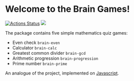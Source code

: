 # Welcome to the Brain Games!
[![Actions Status](https://github.com/Nevelskoy/python-project-49/workflows/hexlet-check/badge.svg)](https://github.com/Nevelskoy/python-project-49/actions)
<a href="https://codeclimate.com/github/Nevelskoy/python-project-49/maintainability"><img src="https://api.codeclimate.com/v1/badges/bd4eb225acba1412738b/maintainability" /></a>

The package contains five simple mathematics quiz games:

- Even check `brain-even`
- Calculator `brain-calc`
- Greatest common divider `brain-gcd`
- Arithmetic progression `brain-progression`
- Prime number `brain-prime`

An analogue of the project, implemented on [Javascript](https://github.com/Nevelskoy/brain-games-js).
